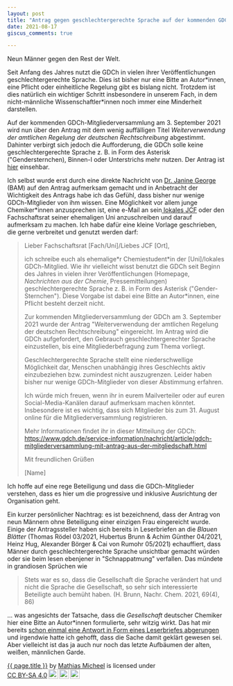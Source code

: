 ```yaml
---
layout: post
title: "Antrag gegen geschlechtergerechte Sprache auf der kommenden GDCh-Mitgliederversammlung"
date: 2021-08-17
giscus_comments: true

---
```

Neun Männer gegen den Rest der Welt.

Seit Anfang des Jahres nutzt die GDCh in vielen ihrer Veröffentlichungen geschlechtergerechte Sprache. Dies ist bisher nur eine Bitte an Autor\*innen, eine Pflicht oder einheitliche Regelung gibt es bislang nicht. Trotzdem ist dies natürlich ein wichtiger Schritt insbesondere in unserem Fach, in dem nicht-männliche Wissenschaftler\*innen noch immer eine Minderheit darstellen.

Auf der kommenden GDCh-Mitgliederversammlung am 3. September 2021 wird nun über den Antrag mit dem wenig auffälligen Titel *Weiterverwendung der amtlichen Regelung der deutschen Rechtschreibung* abgestimmt. Dahinter verbirgt sich jedoch die Aufforderung, die GDCh solle keine geschlechtergerechte Sprache z. B. in Form des Asterisk ("Gendersternchen), Binnen-I oder Unterstrichs mehr nutzen. Der Antrag ist [hier](https://www.gdch.de/fileadmin/downloads/Service_und_Informationen/MyGDCh/PDF/Antrag_Mitgliederversammlung.pdf) einsehbar.

Ich selbst wurde erst durch eine direkte Nachricht von [Dr. Janine George](https://jageo.github.io/) (BAM) auf den Antrag aufmerksam gemacht und in Anbetracht der Wichtigkeit des Antrags habe ich das Gefühl, dass bisher nur wenige GDCh-Mitglieder von ihm wissen. Eine Möglichkeit vor allem junge Chemiker\*innen anzusprechen ist, eine e-Mail an sein[ lokales JCF](https://jcf.io) oder den Fachschaftsrat seiner ehemaligen Uni anzuschreiben und darauf aufmerksam zu machen. Ich habe dafür eine kleine Vorlage geschrieben, die gerne verbreitet und genutzt werden darf:

> Lieber Fachschaftsrat [Fach/Uni]/Liebes JCF [Ort],
>
> ich schreibe euch als ehemalige\*r Chemiestudent\*in der [Uni]/lokales GDCh-Mitglied. Wie ihr vielleicht wisst benutzt die GDCh seit Beginn des  Jahres in vielen ihrer Veröffentlichungen (Homepage, *Nachrichten aus der Chemie*, Pressemitteilungen) geschlechtergerechte Sprache z. B. in Form des Asterisk ("Gender-Sternchen"). Diese Vorgabe ist dabei eine Bitte an Autor\*innen, eine Pflicht besteht derzeit nicht.
>
> Zur  kommenden Mitgliederversammlung der GDCh am 3. September 2021 wurde der Antrag "Weiterverwendung der amtlichen Regelung der deutschen Rechtschreibung" eingereicht. Im Antrag wird die GDCh aufgefordert, den Gebrauch geschlechtergerechter Sprache einzustellen, bis eine Mitgliederbefragung zum Thema vorliegt.
>
> Geschlechtergerechte Sprache stellt eine niederschwellige Möglichkeit dar, Menschen unabhängig ihres Geschlechts aktiv einzubeziehen bzw. zumindest nicht auszugrenzen. Leider haben bisher nur wenige GDCh-Mitglieder von dieser Abstimmung erfahren.
>
> Ich würde mich freuen, wenn ihr in eurem Mailverteiler oder auf euren Social-Media-Kanälen darauf aufmerksam machen könntet. Insbesondere ist es wichtig, dass sich Mitglieder bis zum 31. August online für die Mitgliederversammlung registrieren.
>
> Mehr Informationen findet ihr in dieser Mitteilung der GDCh: https://www.gdch.de/service-information/nachricht/article/gdch-mitgliederversammlung-mit-antrag-aus-der-mitgliedschaft.html
>
> Mit freundlichen Grüßen
>
> [Name]


Ich hoffe auf eine rege Beteiligung und dass die GDCh-Mitglieder verstehen, dass es hier um die progressive und inklusive Ausrichtung der Organisation geht.

Ein kurzer persönlicher Nachtrag: es ist bezeichnend, dass der Antrag von neun Männern ohne Beteiligung einer einzigen Frau eingereicht wurde. Einige der Antragssteller haben sich bereits in Leserbriefen an die *Blauen Blätter* (Thomas Rödel 03/2021, Hubertus Brunn & Achim Günther 04/2021, Heinz Hug, Alexander Börger & Cai von Rumohr 05/2021) echauffiert, dass Männer durch geschlechtergerechte Sprache unsichtbar gemacht würden oder sie beim lesen ebenjener in "Schnappatmung" verfallen. Das mündete in grandiosen Sprüchen wie

> Stets war es so, dass die Gesellschaft die Sprache verändert hat und nicht die Sprache die Gesellschaft, so sehr sich interessierte Beteiligte auch bemüht haben. (H. Brunn, Nachr. Chem. 2021, 69(4), 86)

... was angesichts der Tatsache, dass die *Gesellschaft* deutscher Chemiker hier eine Bitte an Autor\*innen formulierte, sehr witzig wirkt. Das hat mir bereits [schon einmal eine Antwort in Form eines Leserbriefes abgerungen](https://twitter.com/buerviper/status/1401795141732638720) und irgendwie hatte ich gehofft, dass die Sache damit geklärt gewesen sei. Aber vielleicht ist das ja auch nur noch das letzte Aufbäumen der alten, weißen, männlichen Garde.

<p xmlns:cc="http://creativecommons.org/ns#" xmlns:dct="http://purl.org/dc/terms/"><span property="dct:title"><a href="https://buerviper.github.io{{ page.url}}">{{ page.title }}</a></span> by <a rel="cc:attributionURL dct:creator" property="cc:attributionName" href="https://buerviper.github.io">Mathias Micheel</a> is licensed under <a href="http://creativecommons.org/licenses/by-sa/4.0/?ref=chooser-v1" target="_blank" rel="license noopener noreferrer" style="display:inline-block;">CC BY-SA 4.0<img style="height:22px!important;margin-left:3px;vertical-align:text-bottom;" src="https://mirrors.creativecommons.org/presskit/icons/cc.svg?ref=chooser-v1"><img style="height:22px!important;margin-left:3px;vertical-align:text-bottom;" src="https://mirrors.creativecommons.org/presskit/icons/by.svg?ref=chooser-v1"><img style="height:22px!important;margin-left:3px;vertical-align:text-bottom;" src="https://mirrors.creativecommons.org/presskit/icons/sa.svg?ref=chooser-v1"></a></p>
